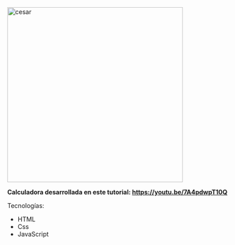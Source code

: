 <img src="https://i.ibb.co/5FdyLVM/Screen-Shot-2021-02-25-at-00-15-17.png" alt="cesar" width="400"/>

**Calculadora desarrollada en este tutorial: https://youtu.be/7A4pdwpT10Q** 

Tecnologías:
- HTML
- Css
- JavaScript
